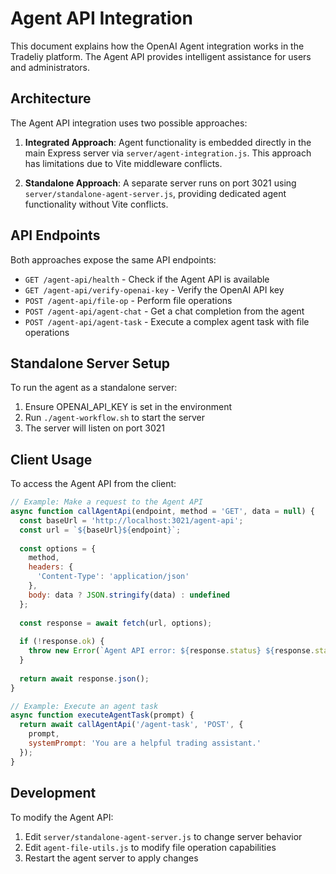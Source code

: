 # Agent API Integration

This document explains how the OpenAI Agent integration works in the Tradeliy platform. The Agent API provides intelligent assistance for users and administrators.

## Architecture

The Agent API integration uses two possible approaches:

1. **Integrated Approach**: Agent functionality is embedded directly in the main Express server via `server/agent-integration.js`. This approach has limitations due to Vite middleware conflicts.

2. **Standalone Approach**: A separate server runs on port 3021 using `server/standalone-agent-server.js`, providing dedicated agent functionality without Vite conflicts.

## API Endpoints

Both approaches expose the same API endpoints:

- `GET /agent-api/health` - Check if the Agent API is available
- `GET /agent-api/verify-openai-key` - Verify the OpenAI API key
- `POST /agent-api/file-op` - Perform file operations
- `POST /agent-api/agent-chat` - Get a chat completion from the agent
- `POST /agent-api/agent-task` - Execute a complex agent task with file operations

## Standalone Server Setup

To run the agent as a standalone server:

1. Ensure OPENAI_API_KEY is set in the environment
2. Run `./agent-workflow.sh` to start the server
3. The server will listen on port 3021

## Client Usage

To access the Agent API from the client:

```javascript
// Example: Make a request to the Agent API
async function callAgentApi(endpoint, method = 'GET', data = null) {
  const baseUrl = 'http://localhost:3021/agent-api';
  const url = `${baseUrl}${endpoint}`;
  
  const options = {
    method,
    headers: {
      'Content-Type': 'application/json'
    },
    body: data ? JSON.stringify(data) : undefined
  };
  
  const response = await fetch(url, options);
  
  if (!response.ok) {
    throw new Error(`Agent API error: ${response.status} ${response.statusText}`);
  }
  
  return await response.json();
}

// Example: Execute an agent task
async function executeAgentTask(prompt) {
  return await callAgentApi('/agent-task', 'POST', {
    prompt,
    systemPrompt: 'You are a helpful trading assistant.'
  });
}
```

## Development

To modify the Agent API:

1. Edit `server/standalone-agent-server.js` to change server behavior
2. Edit `agent-file-utils.js` to modify file operation capabilities
3. Restart the agent server to apply changes